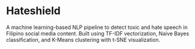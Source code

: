 # Hateshield
A machine learning-based NLP pipeline to detect toxic and hate speech in Filipino social media content. Built using TF-IDF vectorization, Naive Bayes classification, and K-Means clustering with t-SNE visualization.
